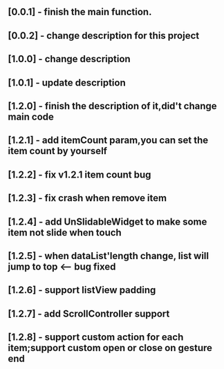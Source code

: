 ## [0.0.1] - finish the main function.
## [0.0.2] - change description for this project
## [1.0.0] - change description
## [1.0.1] - update description
## [1.2.0] - finish the description of it,did't change main code 
## [1.2.1] - add itemCount param,you can set the item count by yourself 
## [1.2.2] - fix v1.2.1 item count bug
## [1.2.3] - fix crash when remove item
## [1.2.4] - add UnSlidableWidget to make some item not slide when touch 
## [1.2.5] - when dataList'length change, list will jump to top <-- bug fixed
## [1.2.6] - support listView padding
## [1.2.7] - add ScrollController support
## [1.2.8] - support custom action for each item;support custom open or close on gesture end
